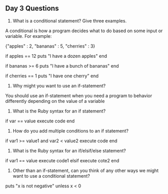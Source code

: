 ## Day 3 Questions

1. What is a conditional statement? Give three examples.

A conditional is how a program decides what to do based on some input or variable. For example:

{"apples" : 2, "bananas" : 5, "cherries" : 3}

if apples == 12
  puts "I have a dozen apples"
end

if bananas >= 6
  puts "I have a bunch of bananas"
end

if cherries == 1
  puts "I have one cherry"
end

1. Why might you want to use an if-statement?

You should use an if-statement when you need a program to behavior differently depending on the value of a variable

1. What is the Ruby syntax for an if statement?

if var == value
  execute code
end

1. How do you add multiple conditions to an if statement?

if var1 >= value1 and var2 < value2
  execute code
end

1. What is the Ruby syntax for an if/elsif/else statement?

if var1 == value
  execute code1
elsif
  execute cote2
end

1. Other than an if-statement, can you think of any other ways we might want to use a conditional statement?

puts "x is not negative" unless x < 0
